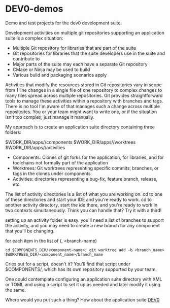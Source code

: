# DEV0-demos

Demo and test projects for the dev0 development suite.

Development activities on multiple git repositories supporting an application suite is a complex situation:

- Multiple Git repository for libraries that are part of the suite
- Git repositories for libraries that the suite developers use in the suite and contribute to
- Major parts of the suite may each have a separate Git repository
- CMake or Ninja may be used to build
- Various build and packaging scenarios apply

Activities that modify the resources stored in Git repositories vary in scope from 1 line changes in a single file of one repository to complex changes to many files spread across multiple repositories.  Git provides straightforward tools to manage these activities within a repository with branches and tags.  There is no tool I'm aware of that manages such a change across multiple repositories.  You or your team might want to write one, or if the situation isn't too complex, just manage it manually.

My approach is to create an application suite directory containing three folders:

$WORK_DIR/apps/<application-suite-name>/components
$WORK_DIR/apps/<application-suite-name>/worktrees
$WORK_DIR/apps/<application-suite-name>/activities

- Components:  Clones of git forks for the application, for libraries, and for toolchains not formally part of the application
- Worktrees:  Git worktrees representing specific commits, branches, or tags in the clones under components
- Activities:  directories representing a bug-fix, feature branch, release, etc.

The list of activity directories is a list of what you are working on.  cd to one of these directories and start your IDE and you're ready to work.   cd to another activity directory, start the ide there, and you're ready to work in two contexts simultaneously.  Think you can handle that?  Try it with a third!  

setting up an activity folder is easy.  you'll need a list of branches to support the activity, and you may need to create a new branch for any component that you'll be changing.   

for each item in the list of (<component-name>, <branch-name)
```
cd $COMPONENTS_DIR/<component-name>; git worktree add -b <branch_name> $WORKTREES_DIR/<component_name>/branch_name
```
Cries out for a script, doesn't it?  You'll find that script under $COMPONENTS/<toolkit-name>, which has its own repository supported by your team.

One could contemplate configuring an application suite directory with XML or TOML and using a script to set it up as needed and later modify it using the same.

<components>
  <component
    local-name=
    repository_type=
    upstream-url=
    origin-url=
    >
  </component>
  <activity
    name=
    <component
      name=
      branch=>
  </activity>


  Where would you put such a thing?  How about the application suite [DEV0](https://github.com/callahanp/DEV0)
